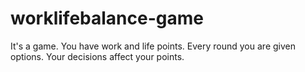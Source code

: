 # worklifebalance-game
It's a game. You have work and life points. Every round you are given options. Your decisions affect your points.
